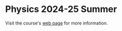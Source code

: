 # Physics 2024-25 Summer

Visit the course's [web page](https://dchorazkiewicz.github.io/Physics-2024-25-Summer/) for more information.